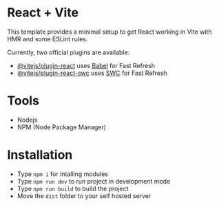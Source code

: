 # React + Vite

This template provides a minimal setup to get React working in Vite with HMR and some ESLint rules.

Currently, two official plugins are available:

- [@vitejs/plugin-react](https://github.com/vitejs/vite-plugin-react/blob/main/packages/plugin-react/README.md) uses [Babel](https://babeljs.io/) for Fast Refresh
- [@vitejs/plugin-react-swc](https://github.com/vitejs/vite-plugin-react-swc) uses [SWC](https://swc.rs/) for Fast Refresh


# Tools
- Nodejs
- NPM (Node Package Manager)

# Installation

- Type `npm i` for intalling modules
- Type `npm run dev` to run project in development mode
- Type `npm run build` to build the project
- Move the `dist` folder to your self hosted server
